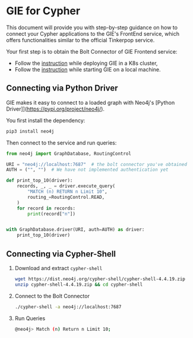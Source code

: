 # GIE for Cypher
This document will provide you with step-by-step guidance on how to connect your Cypher applications to the GIE's
FrontEnd service, which offers functionalities similar to the official Tinkerpop service.

Your first step is to obtain the Bolt Connector of GIE Frontend service:
- Follow the [instruction](../deployment.md#deploy-your-first-gie-service) while deploying GIE in a K8s cluster,
- Follow the [instruction](../dev_and_test.md#manually-start-the-gie-services) while starting GIE on a local machine.

## Connecting via Python Driver

GIE makes it easy to connect to a loaded graph with Neo4j's [Python Driver]](https://pypi.org/project/neo4j/).

You first install the dependency:
```bash
pip3 install neo4j
```

Then connect to the service and run queries:

```Python
from neo4j import GraphDatabase, RoutingControl

URI = "neo4j://localhost:7687"  # the bolt connector you've obtained
AUTH = ("", "")  # We have not implemented authentication yet

def print_top_10(driver):
    records, _, _ = driver.execute_query(
        "MATCH (n) RETURN n Limit 10",
        routing_=RoutingControl.READ,
    )
    for record in records:
        print(record["n"])


with GraphDatabase.driver(URI, auth=AUTH) as driver:
    print_top_10(driver)
```


## Connecting via Cypher-Shell
1. Download and extract `cypher-shell`
    ```bash
    wget https://dist.neo4j.org/cypher-shell/cypher-shell-4.4.19.zip
    unzip cypher-shell-4.4.19.zip && cd cypher-shell
    ```
2. Connect to the Bolt Connector
    ```bash
    ./cypher-shell -a neo4j://localhost:7687
    ```
3. Run Queries
    ```bash
    @neo4j> Match (n) Return n Limit 10;
    ```
